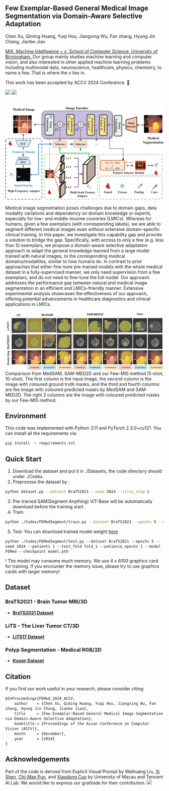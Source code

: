 ## Few Exemplar-Based General Medical Image Segmentation via Domain-Aware Selective Adaptation

Chen Xu, Qiming Huang, Yuqi Hou, Jiangxing Wu, Fan zhang, Hyung Jin Chang, Jianbo Jiao

<a href='https://mix.jianbojiao.com/'> MIX, Machine Intelligence + x, School of Computer Science, University of Birmingham. </a> Our group mainly studies machine learning and computer vision, and also interested in other applied machine learning problems including multimodal data, neuroscience, healthcare, physics, chemistry, to name a few. That is where the x lies in.

This work has been accepted by ACCV 2024 Conference. 🚀

<a href='https://github.com/xuchenjune/FEMedSegment'><img src='https://img.shields.io/badge/Project-Page-Green'></a> <a href='#'><img src='https://img.shields.io/badge/ArXiv-2304.09148-red' /></a> 
## 

<img src='./img/architecture.jpg'>

Medical image segmentation poses challenges due to domain gaps, data modality variations and dependency on domain knowledge or experts, especially for low- and middle-income countries (LMICs). Whereas for humans, given a few exemplars (with corresponding labels), we are able to segment different medical images even without extensive domain-specific clinical training. In this paper, we investigate this capability gap and provide a solution to bridge the gap. Specifically, with access to only a few (e.g. less than 5) exemplars, we propose a domain-aware selective adaptation approach to adapt the general knowledge learned from a large model trained with natural images, to the corresponding medical domains/modalities, similar to how humans do. In contrast to prior approaches that either fine-tune pre-trained models with the whole medical dataset in a fully-supervised manner, we only need supervision from a few exemplars, and do not need to fine-tune the full model. Our approach addresses the performance gap between natural and medical image segmentation in an efficient and LMICs-friendly manner. Extensive experimental analysis showcases the effectiveness of our approach, offering potential advancements in healthcare diagnostics and clinical applications in LMICs.


<img src='./img/experiments.jpg'>
Comparison from MedSAM, SAM-MED2D and our Few-MIS method (5-shot, 10-shot). The first column is the input image, the second column is the image with coloured ground truth masks, and the third and fourth columns are the image with coloured predicted masks by MedSAM and SAM-MED2D. The right 2 columns are the image with coloured predicted masks by our Few-MIS method.


## Environment
This code was implemented with Python 3.11 and PyTorch 2.3.0+cu121. You can install all the requirements via:
```bash
pip install -r requirements.txt
```


## Quick Start
1. Download the dataset and put it in ./Datasets, the code directory should under ./Codes. 
2. Preprocess the dataset by :
```bash
python dataset.py --dataset BraTS2021 --seed 2024 --slice_step 1
```
3. Pre-trained SAM(Segment Anything) ViT-Base will be automatically download before the training start.
4. Train:
```bash
python ./Codes/FEMedSegment/train.py --dataset BraTS2021 --epochs 5 --seed 2024 --patients 1 --test_fold fold_1 --patience_epochs 1 --model FEMed
```
5. Test:
    You can download trained model weight [here](https://drive.google.com/file/d/1nz4F2DwlJPHEd5qH12QNzFXw3GowPBdz/view?usp=drive_link) 
```bach
python ./Codes/FEMedSegment/test.py --dataset BraTS2021 --epochs 5 --seed 2024 --patients 1 --test_fold fold_1 --patience_epochs 1 --model FEMed --checkpoint model.pth
```
! The model may consume much memory. We use 4 x A100 graphics card for training. If you encounter the memory issue, please try to use graphics cards with larger memory!



## Dataset

### BraTS2021 - Brain Tumor MRI/3D
- **[BraTS2021 Dataset](https://www.kaggle.com/datasets/dschettler8845/brats-2021-task1/data)**

### LiTS - The Liver Tumor CT/3D
- **[LiTS17 Dataset](https://www.kaggle.com/datasets/andrewmvd/liver-tumor-segmentation)**

### Polyp Segmentation - Medical RGB/2D
- **[Kvasir Dataset](https://datasets.simula.no/kvasir-seg/)**


## Citation

If you find our work useful in your research, please consider citing:

```
@InProceedings{FEMed_2024_ACCV,
    author    = {Chen Xu, Qiming Huang, Yuqi Hou, Jiangxing Wu, Fan zhang, Hyung Jin Chang, Jianbo Jiao},
    title     = {Few Exemplar-Based General Medical Image Segmentation via Domain-Aware Selective Adaptation},
    booktitle = {Proceedings of the Asian Conference on Computer Vision (ACCV)},
    month     = {December},
    year      = {2024}
}
```

## Acknowledgements
Part of the code is derived from Explicit Visual Prompt by Weihuang Liu, [Xi Shen](https://xishen0220.github.io/), [Chi-Man Pun](https://www.cis.um.edu.mo/~cmpun/), and [Xiaodong Cun](https://vinthony.github.io/) by University of Macau and Tencent AI Lab. We would like to express our gratitude for their contribution. <a href='https://nifangbaage.github.io/Explicit-Visual-Prompt/'><img src='https://img.shields.io/badge/Project-Page-Green'></a>


